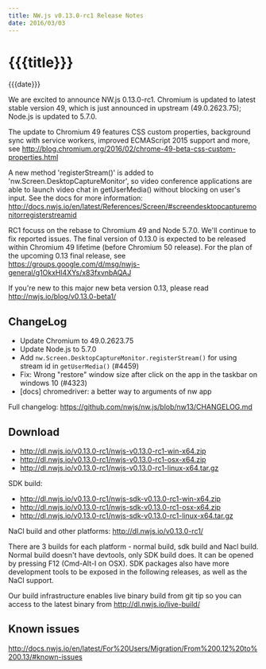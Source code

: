 ```yaml
---
title: NW.js v0.13.0-rc1 Release Notes
date: 2016/03/03
---
```

# {{{title}}}
{{{date}}}

We are excited to announce NW.js 0.13.0-rc1. Chromium is updated to latest stable version 49, which is just announced in upstream (49.0.2623.75); Node.js is updated to 5.7.0.

The update to Chromium 49 features CSS custom properties, background sync with service workers, improved ECMAScript 2015 support and more, see http://blog.chromium.org/2016/02/chrome-49-beta-css-custom-properties.html

A new method 'registerStream()' is added to 'nw.Screen.DesktopCaptureMonitor', so video conference applications are able to launch video chat in getUserMedia() without blocking on user's input. See the docs for more information: http://docs.nwjs.io/en/latest/References/Screen/#screendesktopcapturemonitorregisterstreamid

RC1 focuss on the rebase to Chromium 49 and Node 5.7.0. We'll continue to fix reported issues. The final version of 0.13.0 is expected to be released within Chromium 49 lifetime (before Chromium 50 release). For the plan of the upcoming 0.13 final release, see https://groups.google.com/d/msg/nwjs-general/g1OkxHl4XYs/x83fxvnbAQAJ

If you're new to this major new beta version 0.13, please read http://nwjs.io/blog/v0.13.0-beta1/

## ChangeLog

- Update Chromium to 49.0.2623.75
- Update Node.js to 5.7.0
- Add `nw.Screen.DesktopCaptureMonitor.registerStream()` for using stream id in `getUserMedia()` (#4459)
- Fix: Wrong "restore" window size after click on the app in the taskbar on windows 10 (#4323)
- [docs] chromedriver: a better way to arguments of nw app

Full changelog: https://github.com/nwjs/nw.js/blob/nw13/CHANGELOG.md

## Download 

* http://dl.nwjs.io/v0.13.0-rc1/nwjs-v0.13.0-rc1-win-x64.zip 
* http://dl.nwjs.io/v0.13.0-rc1/nwjs-v0.13.0-rc1-osx-x64.zip 
* http://dl.nwjs.io/v0.13.0-rc1/nwjs-v0.13.0-rc1-linux-x64.tar.gz 

SDK build: 
* http://dl.nwjs.io/v0.13.0-rc1/nwjs-sdk-v0.13.0-rc1-win-x64.zip 
* http://dl.nwjs.io/v0.13.0-rc1/nwjs-sdk-v0.13.0-rc1-osx-x64.zip 
* http://dl.nwjs.io/v0.13.0-rc1/nwjs-sdk-v0.13.0-rc1-linux-x64.tar.gz 

NaCl build and other platforms: http://dl.nwjs.io/v0.13.0-rc1/ 

There are 3 builds for each platform - normal build, sdk build and 
Nacl build. Normal build doesn't have devtools, only SDK build does. 
lt can be opened by pressing F12 (Cmd-Alt-I on OSX). SDK packages also 
have more development tools to be exposed in the following releases, 
as well as the NaCl support. 

Our build infrastructure enables live binary build from git tip so you 
can access to the latest binary from http://dl.nwjs.io/live-build/ 

## Known issues

http://docs.nwjs.io/en/latest/For%20Users/Migration/From%200.12%20to%200.13/#known-issues 
